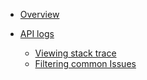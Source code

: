 
 
- [Overview](docs/home.md)

- [API logs](/docs/logs/api-logs.md)
    - [Viewing stack trace](/docs/logs/viewing-stack-trace.md)
    - [Filtering common Issues](/docs/logs/filtering-common-issues.md)
